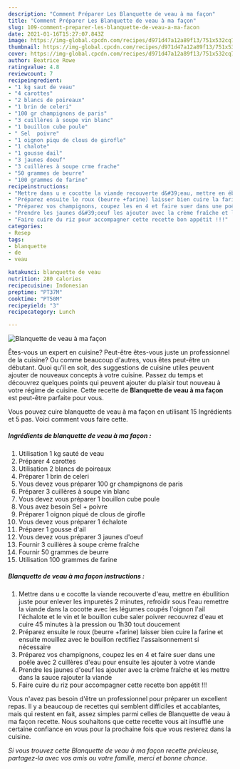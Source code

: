```yaml
---
description: "Comment Préparer Les Blanquette de veau à ma façon"
title: "Comment Préparer Les Blanquette de veau à ma façon"
slug: 109-comment-preparer-les-blanquette-de-veau-a-ma-facon
date: 2021-01-16T15:27:07.843Z
image: https://img-global.cpcdn.com/recipes/d971d47a12a89f13/751x532cq70/blanquette-de-veau-a-ma-facon-photo-principale-de-la-recette.jpg
thumbnail: https://img-global.cpcdn.com/recipes/d971d47a12a89f13/751x532cq70/blanquette-de-veau-a-ma-facon-photo-principale-de-la-recette.jpg
cover: https://img-global.cpcdn.com/recipes/d971d47a12a89f13/751x532cq70/blanquette-de-veau-a-ma-facon-photo-principale-de-la-recette.jpg
author: Beatrice Rowe
ratingvalue: 4.8
reviewcount: 7
recipeingredient:
- "1 kg saut de veau"
- "4 carottes"
- "2 blancs de poireaux"
- "1 brin de celeri"
- "100 gr champignons de paris"
- "3 cuillères à soupe vin blanc"
- "1 bouillon cube poule"
- " Sel  poivre"
- "1 oignon piqu de clous de girofle"
- "1 chalote"
- "1 gousse dail"
- "3 jaunes doeuf"
- "3 cuillères à soupe crme frache"
- "50 grammes de beurre"
- "100 grammes de farine"
recipeinstructions:
- "Mettre dans u e cocotte la viande recouverte d&#39;eau, mettre en ébullition juste pour enlever les impuretés 2 minutes, refroidir sous l&#39;eau remettre la viande dans la cocotte avec les légumes coupés l&#39;oignon l&#39;ail l&#39;échalote et le vin et le bouillon cube saler poivrer recouvrez d&#39;eau et cuire 45 minutes à la pression ou 1h30 tout doucement"
- "Préparez ensuite le roux (beurre +farine) laisser bien cuire la farine et ensuite mouillez avec le bouillon rectifiez l&#39;assaisonnement si nécessaire"
- "Préparez vos champignons, coupez les en 4 et faire suer dans une poêle avec 2 cuillères d&#39;eau pour ensuite les ajouter à votre viande"
- "Prendre les jaunes d&#39;oeuf les ajouter avec la crème fraîche et les mettre dans la sauce rajouter la viande"
- "Faire cuire du riz pour accompagner cette recette bon appétit !!!"
categories:
- Resep
tags:
- blanquette
- de
- veau

katakunci: blanquette de veau 
nutrition: 280 calories
recipecuisine: Indonesian
preptime: "PT37M"
cooktime: "PT50M"
recipeyield: "3"
recipecategory: Lunch

---
```



![Blanquette de veau à ma façon](https://img-global.cpcdn.com/recipes/d971d47a12a89f13/751x532cq70/blanquette-de-veau-a-ma-facon-photo-principale-de-la-recette.jpg)

Êtes-vous un expert en cuisine? Peut-être êtes-vous juste un professionnel de la cuisine? Ou comme beaucoup d'autres, vous êtes peut-être un débutant. Quoi qu'il en soit, des suggestions de cuisine utiles peuvent ajouter de nouveaux concepts à votre cuisine. Passez du temps et découvrez quelques points qui peuvent ajouter du plaisir tout nouveau à votre régime de cuisine. Cette recette de <strong> Blanquette de veau à ma façon </strong> est peut-être parfaite pour vous.

<!--inarticleads1-->

Vous pouvez cuire blanquette de veau à ma façon en utilisant 15 Ingrédients et 5 pas. Voici comment vous faire cette.

##### Ingrédients de blanquette de veau à ma façon :

1. Utilisation 1 kg sauté de veau
1. Préparer 4 carottes
1. Utilisation 2 blancs de poireaux
1. Préparer 1 brin de celeri
1. Vous devez vous préparer 100 gr champignons de paris
1. Préparer 3 cuillères à soupe vin blanc
1. Vous devez vous préparer 1 bouillon cube poule
1. Vous avez besoin  Sel + poivre
1. Préparer 1 oignon piqué de clous de girofle
1. Vous devez vous préparer 1 échalote
1. Préparer 1 gousse d&#39;ail
1. Vous devez vous préparer 3 jaunes d&#39;oeuf
1. Fournir 3 cuillères à soupe crème fraîche
1. Fournir 50 grammes de beurre
1. Utilisation 100 grammes de farine




<!--inarticleads2-->

##### Blanquette de veau à ma façon instructions :

1. Mettre dans u e cocotte la viande recouverte d&#39;eau, mettre en ébullition juste pour enlever les impuretés 2 minutes, refroidir sous l&#39;eau remettre la viande dans la cocotte avec les légumes coupés l&#39;oignon l&#39;ail l&#39;échalote et le vin et le bouillon cube saler poivrer recouvrez d&#39;eau et cuire 45 minutes à la pression ou 1h30 tout doucement
1. Préparez ensuite le roux (beurre +farine) laisser bien cuire la farine et ensuite mouillez avec le bouillon rectifiez l&#39;assaisonnement si nécessaire
1. Préparez vos champignons, coupez les en 4 et faire suer dans une poêle avec 2 cuillères d&#39;eau pour ensuite les ajouter à votre viande
1. Prendre les jaunes d&#39;oeuf les ajouter avec la crème fraîche et les mettre dans la sauce rajouter la viande
1. Faire cuire du riz pour accompagner cette recette bon appétit !!!




<!--inarticleads1-->

<p>
Vous n'avez pas besoin d'être un professionnel pour préparer un excellent repas. Il y a beaucoup de recettes qui semblent difficiles et accablantes, mais qui restent en fait, assez simples parmi celles de Blanquette de veau à ma façon recette. Nous souhaitons que cette recette vous ait insufflé une certaine confiance en vous pour la prochaine fois que vous resterez dans la cuisine.
</p>

<p>
<i>Si vous trouvez cette Blanquette de veau à ma façon recette précieuse, partagez-la avec vos amis ou votre famille, merci et bonne chance.</i>
</p>
